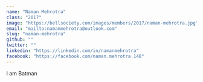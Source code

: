 ```yaml
---
name: "Naman Mehrotra"
class: "2017"
image: "https://bellsociety.com/images/members/2017/naman-mehrotra.jpg"
email: "mailto:namanmehrotra@outlook.com"
slug: "naman-mehrotra"
github: ""
twitter: ""
linkedin: "https://linkedin.com/in/namanmehrotra"
facebook: "https://facebook.com/naman.mehrotra.148"
---
```

I am Batman
